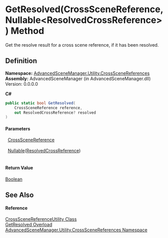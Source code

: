 # GetResolved(CrossSceneReference, Nullable&lt;ResolvedCrossReference&gt;) Method


Get the resolve result for a cross scene reference, if it has been resolved.



## Definition
**Namespace:** <a href="N_AdvancedSceneManager_Utility_CrossSceneReferences">AdvancedSceneManager.Utility.CrossSceneReferences</a>  
**Assembly:** AdvancedSceneManager (in AdvancedSceneManager.dll) Version: 0.0.0.0

**C#**
``` C#
public static bool GetResolved(
	CrossSceneReference reference,
	out ResolvedCrossReference? resolved
)
```



#### Parameters
<dl><dt>  <a href="T_AdvancedSceneManager_Utility_CrossSceneReferences_CrossSceneReference">CrossSceneReference</a></dt><dd> </dd><dt>  <a href="https://learn.microsoft.com/dotnet/api/system.nullable-1" target="_blank" rel="noopener noreferrer">Nullable</a>(<a href="T_AdvancedSceneManager_Utility_CrossSceneReferences_ResolvedCrossReference">ResolvedCrossReference</a>)</dt><dd> </dd></dl>

#### Return Value
<a href="https://learn.microsoft.com/dotnet/api/system.boolean" target="_blank" rel="noopener noreferrer">Boolean</a>

## See Also


#### Reference
<a href="T_AdvancedSceneManager_Utility_CrossSceneReferences_CrossSceneReferenceUtility">CrossSceneReferenceUtility Class</a>  
<a href="Overload_AdvancedSceneManager_Utility_CrossSceneReferences_CrossSceneReferenceUtility_GetResolved">GetResolved Overload</a>  
<a href="N_AdvancedSceneManager_Utility_CrossSceneReferences">AdvancedSceneManager.Utility.CrossSceneReferences Namespace</a>  
